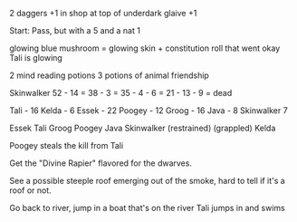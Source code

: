 2 daggers +1 in shop at top of underdark
glaive +1

Start:
Pass, but with a 5 and a nat 1

glowing blue mushroom = glowing skin + constitution roll that went okay
Tali is glowing

2 mind reading potions
3 potions of animal friendship

Skinwalker
52 - 14 = 38 - 3 = 35 - 4 - 6 = 21 - 13 - 9 = dead

Tali - 16
Kelda - 6
Essek - 22
Poogey - 12
Groog - 16
Java - 8
Skinwalker 7

Essek
Tali
Groog
Poogey
Java
Skinwalker (restrained) (grappled)
Kelda

Poogey steals the kill from Tali

Get the "Divine Rapier" flavored for the dwarves.

See a possible steeple roof emerging out of the smoke, hard to tell if it's a roof or not.

Go back to river, jump in a boat that's on the river
Tali jumps in and swims

